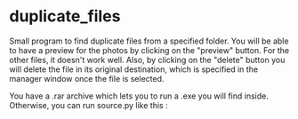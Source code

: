 # duplicate_files
Small program to find duplicate files from a specified folder.
You will be able to have a preview for the photos by clicking on the "preview" button. For the other files, it doesn't work well.
Also, by clicking on the "delete" button you will delete the file in its original destination, which is specified in the manager window once the file is selected.

You have a .rar archive which lets you to run a .exe you will find inside.
Otherwise, you can run source.py like this :
